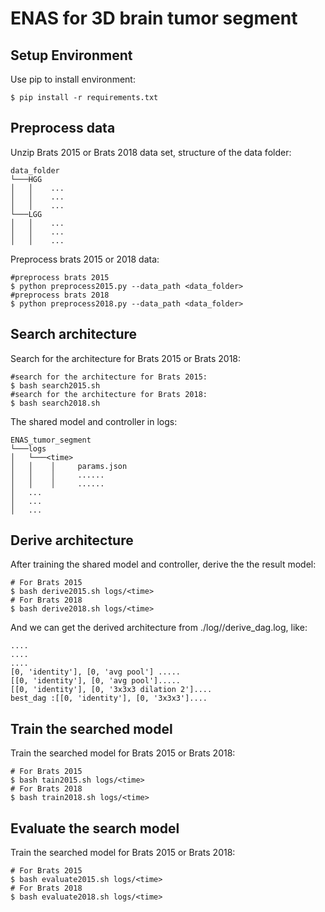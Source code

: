 # ENAS for 3D brain tumor segment

## Setup Environment


Use pip to install environment:

    $ pip install -r requirements.txt
## Preprocess data

Unzip Brats 2015 or Brats 2018 data set, structure of the data folder:

    data_folder
    └───HGG
    │   │    ...
    │   │    ...
    │   │    ...
    └───LGG
    │   │    ...
    │   │    ...
    │   │    ...

Preprocess brats 2015 or 2018 data:

    #preprocess brats 2015
    $ python preprocess2015.py --data_path <data_folder>
    #preprocess brats 2018
    $ python preprocess2018.py --data_path <data_folder>


## Search architecture

Search for the architecture for Brats 2015 or Brats 2018:

    #search for the architecture for Brats 2015:
    $ bash search2015.sh
    #search for the architecture for Brats 2018:
    $ bash search2018.sh

The shared model and controller in logs:

    ENAS_tumor_segment
    └───logs
    │   └───<time>
    │   │    │     params.json
    │   │    │     ......
    │   │    │     ......
    │   ...
    │   ...
    │   ...
## Derive architecture

After training the shared model and controller, derive the the result model:

    # For Brats 2015
    $ bash derive2015.sh logs/<time>
    # For Brats 2018
    $ bash derive2018.sh logs/<time>

And we can get the derived architecture from ./log/<time>/derive_dag.log, like:

    ....
    ....
    ....
    [0, 'identity'], [0, 'avg pool'] .....
    [[0, 'identity'], [0, 'avg pool'].....
    [[0, 'identity'], [0, '3x3x3 dilation 2']....
    best_dag :[[0, 'identity'], [0, '3x3x3']....
## Train the searched model

Train the searched model for Brats 2015 or Brats 2018:

    # For Brats 2015
    $ bash tain2015.sh logs/<time>
    # For Brats 2018
    $ bash train2018.sh logs/<time>
## Evaluate the search model

Train the searched model for Brats 2015 or Brats 2018:

    # For Brats 2015
    $ bash evaluate2015.sh logs/<time>
    # For Brats 2018
    $ bash evaluate2018.sh logs/<time>

